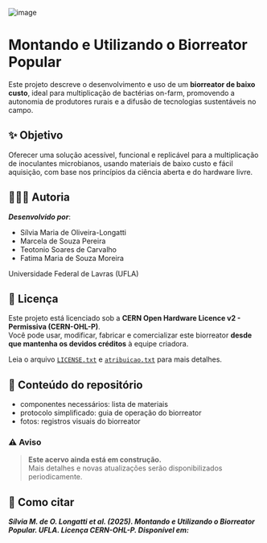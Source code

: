 ![image](https://github.com/user-attachments/assets/5f5c1a3b-a576-4101-bbb4-098070710cdc)

# __Montando e Utilizando o Biorreator Popular__

Este projeto descreve o desenvolvimento e uso de um **biorreator de baixo custo**, ideal para multiplicação de bactérias on-farm, promovendo a autonomia de produtores rurais e a difusão de tecnologias sustentáveis no campo.

## ✨ **Objetivo**

Oferecer uma solução acessível, funcional e replicável para a multiplicação de inoculantes microbianos, usando materiais de baixo custo e fácil aquisição, com base nos princípios da ciência aberta e do hardware livre.

## 👩🏽‍🔬 **Autoria**

***Desenvolvido por***:

- Sílvia Maria de Oliveira-Longatti
- Marcela de Souza Pereira  
- Teotonio Soares de Carvalho  
- Fatima Maria de Souza Moreira
   
Universidade Federal de Lavras (UFLA)

## 📜 **Licença**

Este projeto está licenciado sob a **CERN Open Hardware Licence v2 - Permissiva (CERN-OHL-P)**.  
Você pode usar, modificar, fabricar e comercializar este biorreator **desde que mantenha os devidos créditos** à equipe criadora.

Leia o arquivo [`LICENSE.txt`](./license.txt) e [`atribuicao.txt`](./atribuição.md) para mais detalhes.

## 📁 **Conteúdo do repositório**

- componentes necessários: lista de materiais
- protocolo simplificado: guia de operação do biorreator
- fotos: registros visuais do biorreator

### ⚠️ Aviso

> **Este acervo ainda está em construção.**  
> Mais detalhes e novas atualizações serão disponibilizados periodicamente.

## 📢 **Como citar**

***Sílvia M. de O. Longatti et al. (2025). Montando e Utilizando o Biorreator Popular. UFLA. Licença CERN-OHL-P. Disponível em:***
